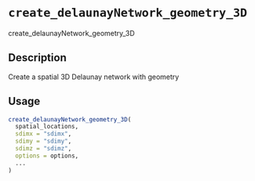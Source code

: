 # `create_delaunayNetwork_geometry_3D`

create_delaunayNetwork_geometry_3D


## Description

Create a spatial 3D Delaunay network with geometry


## Usage

```r
create_delaunayNetwork_geometry_3D(
  spatial_locations,
  sdimx = "sdimx",
  sdimy = "sdimy",
  sdimz = "sdimz",
  options = options,
  ...
)
```


